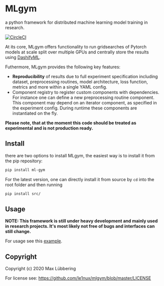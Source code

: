 # MLgym 

a python framework for distributed machine learning model training in research.

[![CircleCI](https://circleci.com/gh/le1nux/mlgym.svg?style=svg)](https://circleci.com/gh/le1nux/mlgym)

At its core, MLgym offers functionality to run gridsearches of Pytorch models at scale split over multiple GPUs and centrally store the results using [DashifyML](https://github.com/dashifyML/dashifyML). 

Futhermore, MLgym provides the following key features:

* **Reproducibility** of results due to full experiment specification including dataset, preprocessing routines, model architecture, loss function, metrics and more within a single YAML config.
* Component registry to register custom components with dependencies. For instance one can define a new preprocessing routine component. This component may depend on an iterator component, as specified in the experiment config. During runtime these components are instantiated on the fly.       

**Please note, that at the moment this code should be treated as experimental and is not production ready.** 

## Install

there are two options to install MLgym, the easiest way is to install it from  the pip repository:

```bash
pip install ml-gym
``` 

For the latest version, one can directly install it from source by `cd` into the root folder and then running  

```bash
pip install src/
```

## Usage

**NOTE: This framework is still under heavy development and mainly used in research projects. It's most likely not free of bugs and interfaces can still change.**

For usage see this [example](https://github.com/le1nux/mlgym/tree/master/example).

## Copyright

Copyright (c) 2020 Max Lübbering

For license see: https://github.com/le1nux/mlgym/blob/master/LICENSE
